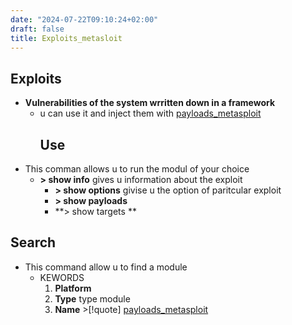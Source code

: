 ```yaml
---
date: "2024-07-22T09:10:24+02:00"
draft: false
title: Exploits_metasloit
---
```


## Exploits

-   **Vulnerabilities of the system wrritten down in a framework**
    -   u can use it and inject them with
        [payloads_metasploit](/Notes/posts/Metasploit_Framework/payloads_metasploit)
        ## Use
-   This comman allows u to run the modul of your choice
    -   **\> show info** gives u information about the exploit
        -   **\> show options** givise u the option of paritcular
            exploit
        -   **\> show payloads**
        -   **\> show targets **

## Search

-   This command allow u to find a module
    -   KEWORDS
        1.  **Platform**
        2.  **Type** type module
        3.  **Name** >\[!quote\]
            [payloads_metasploit](/Notes/posts/Metasploit_Framework/payloads_metasploit)
